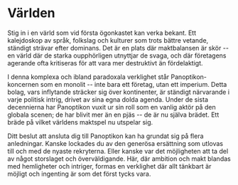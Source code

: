 # Världen

Stig in i en värld som vid första ögonkastet kan verka bekant. Ett kalejdoskop av språk, folkslag och kulturer som trots bättre vetande, ständigt strävar efter dominans. Det är en plats där maktbalansen är skör -- en värld där de starka oupphörligen utnyttjar de svaga, och där företagens agerande ofta kritiseras för att vara mer destruktivt än fördelaktigt.

I denna komplexa och ibland paradoxala verklighet står Panoptikon-koncernen som en monolit -- inte bara ett företag, utan ett imperium. Detta bolag, vars inflytande sträcker sig över kontinenter, är ständigt närvarande i varje politisk intrig,  drivet av sina egna dolda agenda. Under de sista decennierna har Panoptikon vuxit ur sin roll som en vanlig aktör på den globala scenen; de har blivit mer än en pjäs -- de är nu själva brädet. Ett bräde på vilket världens maktspel nu utspelar sig.

Ditt beslut att ansluta dig till Panoptikon kan ha grundat sig på flera anledningar. Kanske lockades du av den generösa ersättning som utlovas till och med de nyaste rekryterna. Eller kanske var det möjligheten att ta del av något storslaget och överväldigande. Här, där ambition och makt blandas med hemligheter och intriger, formas en verklighet där allt tänkbart är möjligt och ingenting är som det först tycks vara.

